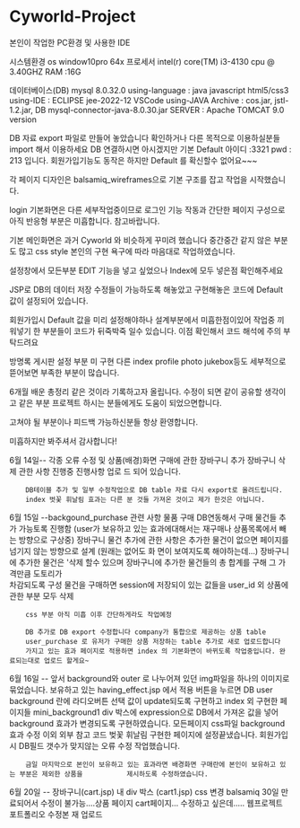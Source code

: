 # Cyworld-Project
본인이 작업한 PC환경 및 사용한 IDE

시스템환경 os window10pro 64x
프로세서 intel(r) core(TM) i3-4130 cpu @ 3.40GHZ
RAM :16G

데이터베이스(DB) mysql 8.0.32.0 
using-language : java javascript html5/css3
using-IDE : ECLIPSE jee-2022-12 VSCode
using-JAVA Archive : cos.jar, jstl-1.2.jar, DB mysql-connector-java-8.0.30.jar
SERVER : Apache TOMCAT 9.0 version

DB 자료 export 파일로 만들어 놓았습니다 확인하거나 다른 목적으로 이용하실분들 import 해서 이용하세요
DB 연결하시면 아시겠지만 기본 Default 아이디 :3321 pwd : 213 입니다. 
회원가입기능도 동작은 하지만 Default 를 확신할수 없어요~~~

각 페이지 디자인은 balsamiq_wireframes으로 기본 구조를 잡고 작업을 시작했습니다.

login 기본화면은 다른 세부작업중이므로 로그인 기능 작동과 간단한 페이지 구성으로 아직 반응형 부분은 미흡합니다. 참고바랍니다.

기본 메인화면은 과거 Cyworld 와 비슷하게 꾸미려 했습니다 중간중간 같지 않은 부분도 많고 css style 본인의 구현 욕구에 따라 마음대로 작업하였습니다.

설정창에서 모든부분 EDIT 기능을 넣고 싶었으나 Index에 모두 넣은점 확인해주세요 


JSP로 DB의 데이터 저장 수정들이 가능하도록 해놓았고 구현해놓은 코드에 Default 값이 설정되어 있습니다.

회원가입시 Default 값을 미리 설정해야하나 설계부분에서 미흡한점이있어 작업중 끼워넣기 한 부분들이 코드가 뒤죽박죽 일수 있습니다. 이점 확인해서 코드 해석에 주의 부탁드려요 

방명록 게시판 설정 부분 미 구현 다른 index profile photo jukebox등도 세부적으로 뜯어보면 부족한 부분이 많습니다.

6개월 배운 총정리 같은 것이라 기록하고자 올립니다. 수정이 되면 같이 공유할 생각이고 같은 부분 프로젝트 하시는 분들에게도 도움이 되었으면합니다.

고쳐야 될 부분이나 피드백 가능하신분들 항상 환영합니다.

미흡하지만 봐주셔서 감사합니다!



6월 14일-- 각종 오류 수정 및 상품(배경)화면 구매에 관한 장바구니 추가 장바구니 삭제 관한 사항 진행중 진행사항 업로         드 되어 있습니다.

        DB테이블 추가 및 일부 수정작업으로 DB table 자료 다시 export로 올려드립니다.
        index 벗꽃 휘날림 효과는 다른 분 것들 가져온 것이고 제가 한것은 아닙니다.
        
6월 15일 --backgound_purchase 관련 사항 물품 구매 
        DB연동해서 구매 물건들 추가 가능토록 진행함 (user가 보유하고 있는 효과에대해서는 재구매나 상품목록에서 빼는         방향으로 구상중)
        장바구니 물건 추가에 관한 사항은 추가한 물건이 없으면 페이지를 넘기지 않는 방향으로 설계 (원래는 없어도 화          면이 보여지도록 해야하는데...)
        장바구니에 추가한 물건은 '삭제 할수 있으며 장바구니에 추가한 물건들의 총 합계를 구해 그 가격만큼 도토리가  
        차감되도록 구성 
        물건을 구매하면 session에 저장되이 있는 값들을 user_id 외 상품에 관한 부분  모두 삭제

        css 부분 아직 미흡 이후 간단하게라도 작업예정 
        
        DB 추가로 DB export 수정합니다 company가 통합으로 제공하는 상품 table 
        user_purchase 로 유저가 구매한 상품 저장하는 table 추가로 새로 업로드합니다 
        가지고 있는 효과 페이지로 적용하면 index 의 기본화면이 바뀌도록 작업중입니다. 완료되는대로 업로드 할게요~


6월 16일 -- 앞서 background와 outer 로 나누어져 있던 img파일을 하나의 이미지로 묶었습니다.
        보유하고 있는 having_effect.jsp 에서 적용 버튼을 누르면 DB user  background 란에 라디오버튼 선택 값이            update되도록 구현하고 
        index 외 구현한 페이지들 mini_background1 div 박스에 expression으로 DB에서 가져온 값을 넣어 background          효과가 변경되도록 구현하였습니다. 
        모든페이지 css파일 background효과 수정
        이외 외부 참고 코드 벚꽃 휘날림 구현한 페이지에 설정끝냈습니다.
        회원가입시 DB필드 갯수가 맞지않는 오류 수정 작업했습니다.

        금일 마지막으로 본인이 보유하고 있는 효과라면 배경화면 구매란에 본인이 보유하고 있는 부분은 제외한 상품을           제시하도록 수정하였습니다.

6월 20일 -- 장바구니(cart.jsp) 내 div 박스 (cart1.jsp) css 변경 
        balsamiq 30일 만료되어서 수정이 불가능....상품 페이지 cart페이지... 수정하고 싶은데.....
        웹프로젝트 포트폴리오 수정본 재 업로드
